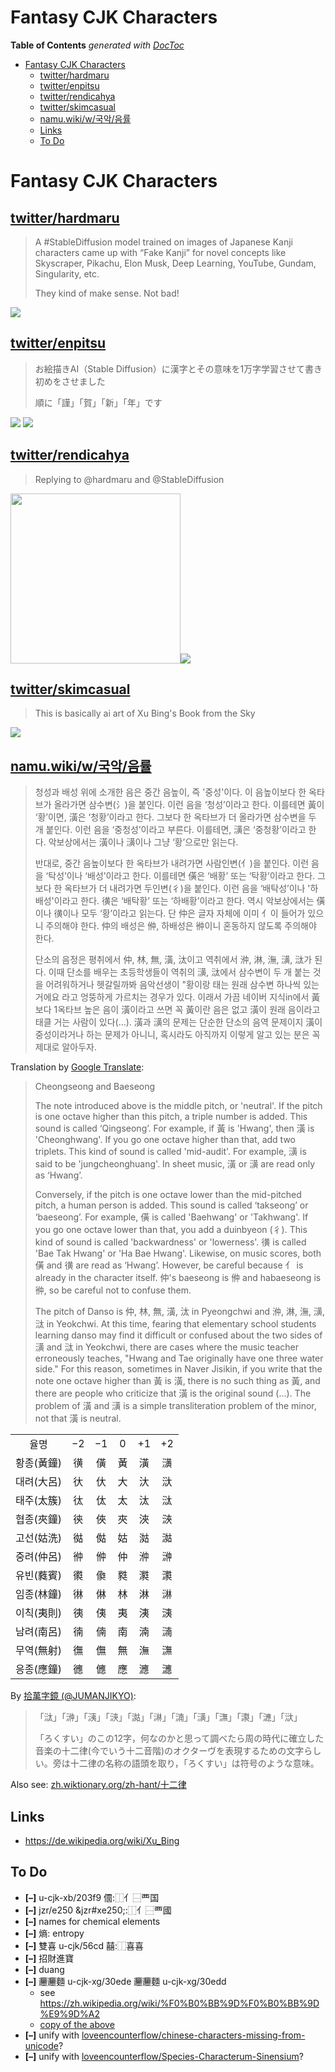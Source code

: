 
# Fantasy CJK Characters

<!-- START doctoc generated TOC please keep comment here to allow auto update -->
<!-- DON'T EDIT THIS SECTION, INSTEAD RE-RUN doctoc TO UPDATE -->
**Table of Contents**  *generated with [DocToc](https://github.com/thlorenz/doctoc)*

- [Fantasy CJK Characters](#fantasy-cjk-characters)
  - [twitter/hardmaru](#twitterhardmaru)
  - [twitter/enpitsu](#twitterenpitsu)
  - [twitter/rendicahya](#twitterrendicahya)
  - [twitter/skimcasual](#twitterskimcasual)
  - [namu.wiki/w/국악/음률](#namuwikiw%EA%B5%AD%EC%95%85%EC%9D%8C%EB%A5%A0)
  - [Links](#links)
  - [To Do](#to-do)

<!-- END doctoc generated TOC please keep comment here to allow auto update -->


# Fantasy CJK Characters


## [twitter/hardmaru](https://twitter.com/hardmaru/status/1611237067589095425?ref_src=twsrc%5Etfw%7Ctwcamp%5Etweetembed%7Ctwterm%5E1611237067589095425%7Ctwgr%5E0d75f87a40ec63aeb2272a22ca2be7daaed58cc0%7Ctwcon%5Es1_&ref_url=https%3A%2F%2Flanguagelog.ldc.upenn.edu%2Fnll%2F%3Fp%3D57599)

> A #StableDiffusion model trained on images of Japanese Kanji characters came up with “Fake Kanji” for
> novel concepts like Skyscraper, Pikachu, Elon Musk, Deep Learning, YouTube, Gundam, Singularity, etc.
>
> They kind of make sense. Not bad!

![](./FlxDkcRXoAAOtNV.jpeg)



## [twitter/enpitsu](https://twitter.com/enpitsu/status/1610587513059684353)

> お絵描きAI（Stable Diffusion）に漢字とその意味を1万字学習させて書き初めをさせました
>
> 順に「謹」「賀」「新」「年」です

![](./Fln0CdjaEAEzF3p.png)
![](./Fln0DuyaMAE7feD.png)


## [twitter/rendicahya](https://twitter.com/rendicahya/status/1611270881363505152)

> Replying to @hardmaru and @StableDiffusion

<img src='./Flxh_yjacAEUNIh.png' width='272' /><img src='./FlxiOlYaUAcd22v.jpeg' />

## [twitter/skimcasual](https://twitter.com/skimcasual/status/1611596850347343875)

> This is basically ai art of Xu Bing's Book from the Sky

<img src='./Fl2Ky6_XoAIJJKD.jpeg' />


## [namu.wiki/w/국악/음률](https://namu.wiki/w/%EA%B5%AD%EC%95%85/%EC%9D%8C%EB%A5%A0)


> 청성과 배성
> 위에 소개한 음은 중간 음높이, 즉 '중성'이다. 이 음높이보다 한 옥타브가 올라가면 삼수변(氵)을 붙인다. 이런 음을 ‘청성’이라고 한다. 이를테면 黃이 ‘황’이면, 潢은 ‘청황’이라고 한다. 그보다 한 옥타브가 더 올라가면 삼수변을 두 개 붙인다. 이런 음을 ‘중청성’이라고 부른다. 이를테면, 㶂은 ‘중청황’이라고 한다. 악보상에서는 潢이나 㶂이나 그냥 ‘황’으로만 읽는다.
>
> 반대로, 중간 음높이보다 한 옥타브가 내려가면 사람인변(亻)을 붙인다. 이런 음을 ‘탁성’이나 ‘배성’이라고 한다. 이를테면 僙은 ‘배황’ 또는 ‘탁황’이라고 한다. 그보다 한 옥타브가 더 내려가면 두인변(彳)을 붙인다. 이런 음을 ‘배탁성’이나 '하배성'이라고 한다. 㣴은 ‘배탁황’ 또는 ‘하배황’이라고 한다. 역시 악보상에서는 僙이나 㣴이나 모두 ‘황’이라고 읽는다. 단 仲은 글자 자체에 이미 亻이 들어가 있으니 주의해야 한다. 仲의 배성은 㑖, 하배성은 㣡이니 혼동하지 않도록 주의해야 한다.
>
> 단소의 음정은 평취에서 仲, 林, 無, 潢, 汰이고 역취에서 㳞, 淋, 潕, 㶂, 㳲가 된다. 이때 단소를 배우는 초등학생들이 역취의 㶂, 㳲에서 삼수변이 두 개 붙는 것을 어려워하거나 헷갈릴까봐 음악선생이 "황이랑 태는 원래 삼수변 하나씩 있는 거에요 라고 엉뚱하게 가르치는 경우가 있다. 이래서 가끔 네이버 지식in에서 黃보다 1옥타브 높은 음이 潢이라고 쓰면 꼭 黃이란 음은 없고 潢이 원래 음이라고 태클 거는 사람이 있다(…). 潢과 㶂의 문제는 단순한 단소의 음역 문제이지 潢이 중성이라거나 하는 문제가 아니니, 혹시라도 아직까지 이렇게 알고 있는 분은 꼭 제대로 알아두자.

Translation by [Google Translate](https://translate.google.com):

> Cheongseong and Baeseong
>
> The note introduced above is the middle pitch, or 'neutral'. If the pitch is one octave higher than this
> pitch, a triple number is added. This sound is called ‘Qingseong’. For example, if 黃 is 'Hwang', then 潢 is
> 'Cheonghwang'. If you go one octave higher than that, add two triplets. This kind of sound is called
> 'mid-audit'. For example, 㶂 is said to be 'jungcheonghuang'. In sheet music, 潢 or 㶂 are read only as
> ‘Hwang’.
>
> Conversely, if the pitch is one octave lower than the mid-pitched pitch, a human person is added. This
> sound is called ‘takseong’ or ‘baeseong’. For example, 僙 is called 'Baehwang' or 'Takhwang'. If you go one
> octave lower than that, you add a duinbyeon (彳). This kind of sound is called 'backwardness' or
> 'lowerness'. 㣴 is called 'Bae Tak Hwang' or 'Ha Bae Hwang'. Likewise, on music scores, both 僙 and 㣴 are
> read as ‘Hwang’. However, be careful because 亻 is already in the character itself. 仲's baeseong is 㑖 and
> habaeseong is 㣡, so be careful not to confuse them.
>
> The pitch of Danso is 仲, 林, 無, 潢, 汰 in Pyeongchwi and 㳞, 淋, 潕, 㶂, 㳲 in Yeokchwi. At this time, fearing
> that elementary school students learning danso may find it difficult or confused about the two sides of 㶂
> and 㳲 in Yeokchwi, there are cases where the music teacher erroneously teaches, "Hwang and Tae originally
> have one three water side." For this reason, sometimes in Naver Jisikin, if you write that the note one
> octave higher than 黃 is 潢, there is no such thing as 黃, and there are people who criticize that 潢 is the
> original sound (...). The problem of 潢 and 㶂 is a simple transliteration problem of the minor, not that 潢
> is neutral.


<table class='sH7lKmx5' data-v-49dbfabe><tbody data-v-49dbfabe><tr data-v-49dbfabe><td style='text-align:center;' data-v-49dbfabe><div class='DzMP0IKc' data-v-49dbfabe>율명</div></td><td style='text-align:center;' data-v-49dbfabe><div class='DzMP0IKc' data-v-49dbfabe>−2</div></td><td style='text-align:center;' data-v-49dbfabe><div class='DzMP0IKc' data-v-49dbfabe>−1</div></td><td style='text-align:center;' data-v-49dbfabe><div class='DzMP0IKc' data-v-49dbfabe>0</div></td><td style='text-align:center;' data-v-49dbfabe><div class='DzMP0IKc' data-v-49dbfabe>+1</div></td><td style='text-align:center;' data-v-49dbfabe><div class='DzMP0IKc' data-v-49dbfabe>+2</div></td></tr><tr data-v-49dbfabe><td style='text-align:center;' data-v-49dbfabe><div class='DzMP0IKc' data-v-49dbfabe>황종(黃鐘)</div></td><td style='text-align:center;' data-v-49dbfabe><div class='DzMP0IKc' data-v-49dbfabe>㣴</div></td><td style='text-align:center;' data-v-49dbfabe><div class='DzMP0IKc' data-v-49dbfabe>僙</div></td><td style='text-align:center;' data-v-49dbfabe><div class='DzMP0IKc' data-v-49dbfabe>黃</div></td><td style='text-align:center;' data-v-49dbfabe><div class='DzMP0IKc' data-v-49dbfabe>潢</div></td><td style='text-align:center;' data-v-49dbfabe><div class='DzMP0IKc' data-v-49dbfabe>㶂</div></td></tr><tr data-v-49dbfabe><td style='text-align:center;' data-v-49dbfabe><div class='DzMP0IKc' data-v-49dbfabe>대려(大呂)</div></td><td style='text-align:center;' data-v-49dbfabe><div class='DzMP0IKc' data-v-49dbfabe>㣕</div></td><td style='text-align:center;' data-v-49dbfabe><div class='DzMP0IKc' data-v-49dbfabe>㐲</div></td><td style='text-align:center;' data-v-49dbfabe><div class='DzMP0IKc' data-v-49dbfabe>大</div></td><td style='text-align:center;' data-v-49dbfabe><div class='DzMP0IKc' data-v-49dbfabe>汏</div></td><td style='text-align:center;' data-v-49dbfabe><div class='DzMP0IKc' data-v-49dbfabe>𣴘</div></td></tr><tr data-v-49dbfabe><td style='text-align:center;' data-v-49dbfabe><div class='DzMP0IKc' data-v-49dbfabe>태주(太簇)</div></td><td style='text-align:center;' data-v-49dbfabe><div class='DzMP0IKc' data-v-49dbfabe>㣖</div></td><td style='text-align:center;' data-v-49dbfabe><div class='DzMP0IKc' data-v-49dbfabe>㑀</div></td><td style='text-align:center;' data-v-49dbfabe><div class='DzMP0IKc' data-v-49dbfabe>太</div></td><td style='text-align:center;' data-v-49dbfabe><div class='DzMP0IKc' data-v-49dbfabe>汰</div></td><td style='text-align:center;' data-v-49dbfabe><div class='DzMP0IKc' data-v-49dbfabe>㳲</div></td></tr><tr data-v-49dbfabe><td style='text-align:center;' data-v-49dbfabe><div class='DzMP0IKc' data-v-49dbfabe>협종(夾鐘)</div></td><td style='text-align:center;' data-v-49dbfabe><div class='DzMP0IKc' data-v-49dbfabe>㣣</div></td><td style='text-align:center;' data-v-49dbfabe><div class='DzMP0IKc' data-v-49dbfabe>俠</div></td><td style='text-align:center;' data-v-49dbfabe><div class='DzMP0IKc' data-v-49dbfabe>夾</div></td><td style='text-align:center;' data-v-49dbfabe><div class='DzMP0IKc' data-v-49dbfabe>浹</div></td><td style='text-align:center;' data-v-49dbfabe><div class='DzMP0IKc' data-v-49dbfabe>㴺</div></td></tr><tr data-v-49dbfabe><td style='text-align:center;' data-v-49dbfabe><div class='DzMP0IKc' data-v-49dbfabe>고선(姑洗)</div></td><td style='text-align:center;' data-v-49dbfabe><div class='DzMP0IKc' data-v-49dbfabe>㣨</div></td><td style='text-align:center;' data-v-49dbfabe><div class='DzMP0IKc' data-v-49dbfabe>㑬</div></td><td style='text-align:center;' data-v-49dbfabe><div class='DzMP0IKc' data-v-49dbfabe>姑</div></td><td style='text-align:center;' data-v-49dbfabe><div class='DzMP0IKc' data-v-49dbfabe>㴌</div></td><td style='text-align:center;' data-v-49dbfabe><div class='DzMP0IKc' data-v-49dbfabe>㵈</div></td></tr><tr data-v-49dbfabe><td style='text-align:center;' data-v-49dbfabe><div class='DzMP0IKc' data-v-49dbfabe>중려(仲呂)</div></td><td style='text-align:center;' data-v-49dbfabe><div class='DzMP0IKc' data-v-49dbfabe>㣡</div></td><td style='text-align:center;' data-v-49dbfabe><div class='DzMP0IKc' data-v-49dbfabe>㑖</div></td><td style='text-align:center;' data-v-49dbfabe><div class='DzMP0IKc' data-v-49dbfabe>仲</div></td><td style='text-align:center;' data-v-49dbfabe><div class='DzMP0IKc' data-v-49dbfabe>㳞</div></td><td style='text-align:center;' data-v-49dbfabe><div class='DzMP0IKc' data-v-49dbfabe>㴢</div></td></tr><tr data-v-49dbfabe><td style='text-align:center;' data-v-49dbfabe><div class='DzMP0IKc' data-v-49dbfabe>유빈(蕤賓)</div></td><td style='text-align:center;' data-v-49dbfabe><div class='DzMP0IKc' data-v-49dbfabe>㣸</div></td><td style='text-align:center;' data-v-49dbfabe><div class='DzMP0IKc' data-v-49dbfabe>𠐭</div></td><td style='text-align:center;' data-v-49dbfabe><div class='DzMP0IKc' data-v-49dbfabe>㽔</div></td><td style='text-align:center;' data-v-49dbfabe><div class='DzMP0IKc' data-v-49dbfabe>㶋</div></td><td style='text-align:center;' data-v-49dbfabe><div class='DzMP0IKc' data-v-49dbfabe>㶙</div></td></tr><tr data-v-49dbfabe><td style='text-align:center;' data-v-49dbfabe><div class='DzMP0IKc' data-v-49dbfabe>임종(林鐘)</div></td><td style='text-align:center;' data-v-49dbfabe><div class='DzMP0IKc' data-v-49dbfabe>㣩</div></td><td style='text-align:center;' data-v-49dbfabe><div class='DzMP0IKc' data-v-49dbfabe>㑣</div></td><td style='text-align:center;' data-v-49dbfabe><div class='DzMP0IKc' data-v-49dbfabe>林</div></td><td style='text-align:center;' data-v-49dbfabe><div class='DzMP0IKc' data-v-49dbfabe>淋</div></td><td style='text-align:center;' data-v-49dbfabe><div class='DzMP0IKc' data-v-49dbfabe>㵉</div></td></tr><tr data-v-49dbfabe><td style='text-align:center;' data-v-49dbfabe><div class='DzMP0IKc' data-v-49dbfabe>이칙(夷則)</div></td><td style='text-align:center;' data-v-49dbfabe><div class='DzMP0IKc' data-v-49dbfabe>𢓡</div></td><td style='text-align:center;' data-v-49dbfabe><div class='DzMP0IKc' data-v-49dbfabe>侇</div></td><td style='text-align:center;' data-v-49dbfabe><div class='DzMP0IKc' data-v-49dbfabe>夷</div></td><td style='text-align:center;' data-v-49dbfabe><div class='DzMP0IKc' data-v-49dbfabe>洟</div></td><td style='text-align:center;' data-v-49dbfabe><div class='DzMP0IKc' data-v-49dbfabe>㴣</div></td></tr><tr data-v-49dbfabe><td style='text-align:center;' data-v-49dbfabe><div class='DzMP0IKc' data-v-49dbfabe>남려(南呂)</div></td><td style='text-align:center;' data-v-49dbfabe><div class='DzMP0IKc' data-v-49dbfabe>㣮</div></td><td style='text-align:center;' data-v-49dbfabe><div class='DzMP0IKc' data-v-49dbfabe>㑲</div></td><td style='text-align:center;' data-v-49dbfabe><div class='DzMP0IKc' data-v-49dbfabe>南</div></td><td style='text-align:center;' data-v-49dbfabe><div class='DzMP0IKc' data-v-49dbfabe>湳</div></td><td style='text-align:center;' data-v-49dbfabe><div class='DzMP0IKc' data-v-49dbfabe>㵜</div></td></tr><tr data-v-49dbfabe><td style='text-align:center;' data-v-49dbfabe><div class='DzMP0IKc' data-v-49dbfabe>무역(無射)</div></td><td style='text-align:center;' data-v-49dbfabe><div class='DzMP0IKc' data-v-49dbfabe>㣳</div></td><td style='text-align:center;' data-v-49dbfabe><div class='DzMP0IKc' data-v-49dbfabe>㒇</div></td><td style='text-align:center;' data-v-49dbfabe><div class='DzMP0IKc' data-v-49dbfabe>無</div></td><td style='text-align:center;' data-v-49dbfabe><div class='DzMP0IKc' data-v-49dbfabe>潕</div></td><td style='text-align:center;' data-v-49dbfabe><div class='DzMP0IKc' data-v-49dbfabe>㶃</div></td></tr><tr data-v-49dbfabe><td style='text-align:center;' data-v-49dbfabe><div class='DzMP0IKc' data-v-49dbfabe>응종(應鐘)</div></td><td style='text-align:center;' data-v-49dbfabe><div class='DzMP0IKc' data-v-49dbfabe>㣹</div></td><td style='text-align:center;' data-v-49dbfabe><div class='DzMP0IKc' data-v-49dbfabe>㒣</div></td><td style='text-align:center;' data-v-49dbfabe><div class='DzMP0IKc' data-v-49dbfabe>應</div></td><td style='text-align:center;' data-v-49dbfabe><div class='DzMP0IKc' data-v-49dbfabe>㶐</div></td><td style='text-align:center;' data-v-49dbfabe><div class='DzMP0IKc' data-v-49dbfabe>㶝</div></td></tr></tbody></table>

By [拾萬字鏡 (@JUMANJIKYO)](https://twitter.com/jumanjikyo/status/860634434277486592):

> 「㳲」「㴢」「㴣」「㴺」「㵈」「㵉」「㵜」「㶂」「㶃」「㶙」「㶝」「𣴘」
>
> 「ろくすい」のこの12字，何なのかと思って調べたら周の時代に確立した音楽の十二律(今でいう十二音階)のオクターヴを表現するための文字らしい。旁は十二律の名称の語頭を取り，「ろくすい」は符号のような意味。

Also see: [zh.wiktionary.org/zh-hant/十二律](https://zh.m.wiktionary.org/zh-hant/%E5%8D%81%E4%BA%8C%E5%BE%8B)


## Links

* https://de.wikipedia.org/wiki/Xu_Bing

## To Do

* **[–]** u-cjk-xb/203f9 𠏹:⿰亻⿱覀国
* **[–]** jzr/e250 &jzr#xe250;:⿰亻⿱覀國
* **[–]** names for chemical elements
* **[–]** 熵: entropy
* **[–]** 雙喜 u-cjk/56cd 囍:⿰喜喜
* **[–]** 招財進寶
* **[–]** duang
* **[–]** 𰻞𰻞麵 u-cjk-xg/30ede 𰻞𰻞麵 u-cjk-xg/30edd
  * see https://zh.wikipedia.org/wiki/%F0%B0%BB%9D%F0%B0%BB%9D%E9%9D%A2
  * [copy of the above](https://raw.githubusercontent.com/loveencounterflow/jizura-fantasy-cjk-characters/main/wikipedia-biangbiang.html)
* **[–]** unify with [loveencounterflow/chinese-characters-missing-from-unicode](https://github.com/loveencounterflow/chinese-characters-missing-from-unicode)?
* **[–]** unify with [loveencounterflow/Species-Characterum-Sinensium](https://github.com/loveencounterflow/Species-Characterum-Sinensium)?





